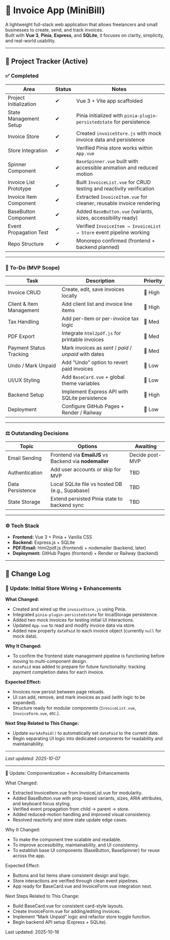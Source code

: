 # 🧾 Invoice App (MiniBill)

A lightweight full-stack web application that allows freelancers and small businesses to create, send, and track invoices.  
Built with **Vue 3**, **Pinia**, **Express**, and **SQLite**, it focuses on clarity, simplicity, and real-world usability.

---

## 🧭 Project Tracker (Active)

### ✅ Completed

| Area                   | Status | Notes                                                                |
| ---------------------- | ------ | -------------------------------------------------------------------- |
| Project Initialization | ✔      | Vue 3 + Vite app scaffolded                                          |
| State Management Setup | ✔      | Pinia initialized with `pinia-plugin-persistedstate` for persistence |
| Invoice Store          | ✔      | Created `invoiceStore.js` with mock invoice data and persistence     |
| Store Integration      | ✔      | Verified Pinia store works within `App.vue`                          |
| Spinner Component      | ✔      | `BaseSpinner.vue` built with accessible animation and reduced motion |
| Invoice List Prototype | ✔      | Built `InvoiceList.vue` for CRUD testing and reactivity verification |
| Invoice Item Component | ✔      | Extracted `InvoiceItem.vue` for cleaner, reusable invoice rendering  |
| BaseButton Component   | ✔      | Added `BaseButton.vue` (variants, sizes, accessibility ready)        |
| Event Propagation Test | ✔      | Verified `InvoiceItem → InvoiceList → Store` event pipeline working  |
| Repo Structure         | ✔      | Monorepo confirmed (frontend + backend planned)                      |

---

### 🧩 To-Do (MVP Scope)

| Task                     | Description                                            | Priority |
| ------------------------ | ------------------------------------------------------ | -------- |
| Invoice CRUD             | Create, edit, save invoices locally                    | 🔺 High  |
| Client & Item Management | Add client list and invoice line items                 | 🔺 High  |
| Tax Handling             | Add per-item or per-invoice tax logic                  | 🔺 Med   |
| PDF Export               | Integrate `html2pdf.js` for printable invoices         | 🔺 Med   |
| Payment Status Tracking  | Mark invoices as _sent_ / _paid_ / _unpaid_ with dates | 🔺 Med   |
| Undo / Mark Unpaid       | Add “Undo” option to revert paid invoices              | 🔹 Low   |
| UI/UX Styling            | Add `BaseCard.vue` + global theme variables            | 🔹 Low   |
| Backend Setup            | Implement Express API with SQLite persistence          | 🔺 High  |
| Deployment               | Configure GitHub Pages + Render / Railway              | 🔹 Low   |

---

### ⚖️ Outstanding Decisions

| Topic            | Options                                                | Awaiting        |
| ---------------- | ------------------------------------------------------ | --------------- |
| Email Sending    | Frontend via **EmailJS** vs Backend via **nodemailer** | Decide post-MVP |
| Authentication   | Add user accounts or skip for MVP                      | TBD             |
| Data Persistence | Local SQLite file vs hosted DB (e.g., Supabase)        | TBD             |
| State Storage    | Extend persisted Pinia state to backend sync           | TBD             |

---

### ⚙️ Tech Stack

- **Frontend:** Vue 3 + Pinia + Vanilla CSS
- **Backend:** Express.js + SQLite
- **PDF/Email:** html2pdf.js (frontend) + nodemailer (backend, later)
- **Deployment:** GitHub Pages (frontend) + Render or Railway (backend)

---

## 📘 Change Log

### 🔄 Update: Initial Store Wiring + Enhancements

**What Changed:**

- Created and wired up the `invoiceStore.js` using Pinia.
- Integrated `pinia-plugin-persistedstate` for localStorage persistence.
- Added two mock invoices for testing initial UI interactions.
- Updated `App.vue` to read and modify invoice data via store.
- Added new property `datePaid` to each invoice object (currently `null` for mock data).

**Why It Changed:**

- To confirm the frontend state management pipeline is functioning before moving to multi-component design.
- `datePaid` was added to prepare for future functionality: tracking payment completion dates for each invoice.

**Expected Effect:**

- Invoices now persist between page reloads.
- UI can add, remove, and mark invoices as paid (with logic to be expanded).
- Structure ready for modular components (`InvoiceList.vue`, `InvoiceForm.vue`, etc.).

**Next Step Related to This Change:**

- Update `markAsPaid()` to automatically set `datePaid` to the current date.
- Begin separating UI logic into dedicated components for readability and maintainability.

---

_Last updated: 2025-10-07_

---

🔄 Update: Componentization + Accessibility Enhancements

What Changed:

- Extracted InvoiceItem.vue from InvoiceList.vue for modularity.
- Added BaseButton.vue with prop-based variants, sizes, ARIA attributes, and keyboard focus styling.
- Verified event propagation from child → parent → store.
- Added reduced-motion handling and improved visual consistency.
- Resolved reactivity and store state update edge cases.

Why It Changed:

- To make the component tree scalable and readable.
- To improve accessibility, maintainability, and UI consistency.
- To establish base UI components (BaseButton, BaseSpinner) for reuse across the app.

Expected Effect:

- Buttons and list items share consistent design and logic.
- Store interactions are verified through clean event pipelines.
- App ready for BaseCard.vue and InvoiceForm.vue integration next.

Next Steps Related to This Change:

- Build BaseCard.vue for consistent card-style layouts.
- Create InvoiceForm.vue for adding/editing invoices.
- Implement “Mark Unpaid” logic and refactor store toggle function.
- Begin backend API setup (Express + SQLite).

Last updated: 2025-10-16

